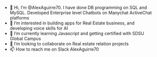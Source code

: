 - 👋 Hi, I’m @AlexAguirre70. I have done DB programming on SQL and MySQL. Developed Enterprise level Chatbots on Manychat ActiveChat platforms
- 👀 I’m interested in building apps for Real Estate business, and developing voice skills for AI
- 🌱 I’m currently learning Javascript and getting certified with SDSU Global Campus
- 💞️ I’m looking to collaborate on Real estate relation projects
- 📫 How to reach me on Slack AlexAguirre70

<!---
AlexAguirre70/AlexAguirre70 is a ✨ special ✨ repository because its `README.md` (this file) appears on your GitHub profile.
You can click the Preview link to take a look at your changes.
--->
